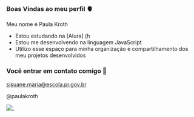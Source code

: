 ### Boas Vindas ao meu perfil 🫀

Meu nome é Paula Kroth

- Estou estudando na [Alura] (h
- Estou me desenvolvendo na linguagem JavaScript
- Utilizo esse espaço para minha organização e compartilhamento dos meu projetos desenvolvidos

### Você entrar em contato comigo 🌵

sisuane.maria@escola.pr.gov.br

@paulakroth

![_](https://media1.tenor.com/m/QQVIjiHVU5IAAAAC/cat.gif)
